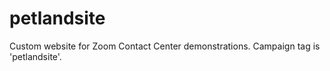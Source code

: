 # petlandsite
 
Custom website for Zoom Contact Center demonstrations.  Campaign tag is 'petlandsite'.